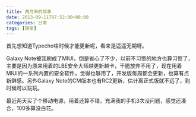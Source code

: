 ```yaml
---
title: 两月来的琐事
date: 2013-09-11T07:53:00+08:00
categories: 日常
tags: [随笔]
---
```


首先想知道Typecho啥时候才能更新呢，看来是遥遥无期呀。

Galaxy Note被我刷成了MIUI，倒是省心了不少，以前不习惯的地方也算习惯了，主要是因为原来用着的LBE安全大师越更新越卡，干脆放弃不用了，现在用着MIUI的一系列内置的安全软件，觉得也够用了，开发版每周都会更新，也算有点新鲜感。另外Galaxy Note的CM版本也有RC2更新，估计离正式版就不远了，到时候可以玩玩。

最近两天买了个移动电源，用着还算不错，充满我的手机3次没问题，感觉还凑合，100多算没白花。
